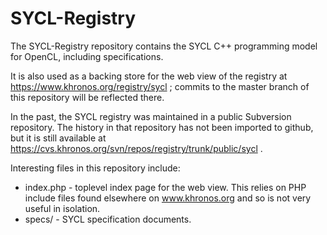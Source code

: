 # SYCL-Registry

The SYCL-Registry repository contains the SYCL C++ programming model for
OpenCL, including specifications.

It is also used as a backing store for the web view of the registry at
https://www.khronos.org/registry/sycl ; commits to the master branch of
this repository will be reflected there.

In the past, the SYCL registry was maintained in a public Subversion
repository. The history in that repository has not been imported to github,
but it is still available at
https://cvs.khronos.org/svn/repos/registry/trunk/public/sycl .

Interesting files in this repository include:

* index.php - toplevel index page for the web view. This relies on PHP
  include files found elsewhere on www.khronos.org and so is not very useful
  in isolation.
* specs/ - SYCL specification documents.
